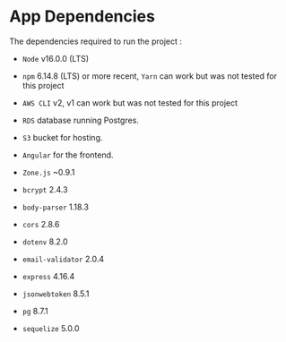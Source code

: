 # App Dependencies

The dependencies required to run the project :

- `Node` v16.0.0 (LTS) 

- `npm` 6.14.8 (LTS) or more recent, `Yarn` can work but was not tested for this project

- `AWS CLI` v2, v1 can work but was not tested for this project

- `RDS` database running Postgres.

- `S3` bucket for hosting.

- `Angular` for the frontend.

- `Zone.js` ~0.9.1

- `bcrypt` 2.4.3

- `body-parser` 1.18.3

- `cors` 2.8.6

- `dotenv` 8.2.0

- `email-validator` 2.0.4

- `express` 4.16.4

- `jsonwebtoken` 8.5.1

- `pg` 8.7.1

- `sequelize` 5.0.0
